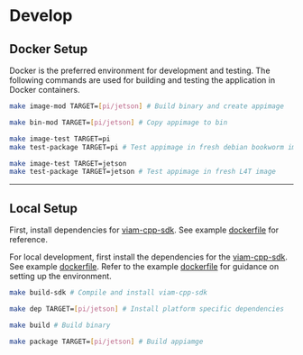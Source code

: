 # Develop

## Docker Setup

Docker is the preferred environment for development and testing. The following commands are used for building and testing the application in Docker containers.

```bash
make image-mod TARGET=[pi/jetson] # Build binary and create appimage
```

```bash
make bin-mod TARGET=[pi/jetson] # Copy appimage to bin
```

```bash
make image-test TARGET=pi
make test-package TARGET=pi # Test appimage in fresh debian bookworm image
```

```bash
make image-test TARGET=jetson
make test-package TARGET=jetson # Test appimage in fresh L4T image
```

___

## Local Setup

First, install dependencies for [viam-cpp-sdk](https://github.com/viamrobotics/viam-cpp-sdk). See example [dockerfile](https://github.com/viamrobotics/viam-cpp-sdk/blob/main/etc/docker/Dockerfile.ubuntu.focal) for reference.

For local development, first install the dependencies for the [viam-cpp-sdk](https://github.com/viamrobotics/viam-cpp-sdk). See example [dockerfile](https://github.com/viamrobotics/viam-cpp-sdk/blob/main/etc/docker/Dockerfile.ubuntu.focal). Refer to the example [dockerfile](https://github.com/viamrobotics/viam-cpp-sdk/blob/main/etc/docker/Dockerfile.ubuntu.focal) for guidance on setting up the environment.

```bash
make build-sdk # Compile and install viam-cpp-sdk
```

```bash
make dep TARGET=[pi/jetson] # Install platform specific dependencies
```

```bash
make build # Build binary
```

```bash
make package TARGET=[pi/jetson] # Build appiamge
```
